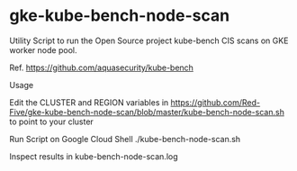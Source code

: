 # gke-kube-bench-node-scan
Utility Script to run the Open Source project kube-bench CIS scans on GKE worker node pool.

Ref. https://github.com/aquasecurity/kube-bench

Usage

Edit the CLUSTER and REGION variables in https://github.com/Red-Five/gke-kube-bench-node-scan/blob/master/kube-bench-node-scan.sh to point to your cluster

Run Script on Google Cloud Shell
./kube-bench-node-scan.sh

Inspect results in
kube-bench-node-scan.log 
